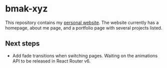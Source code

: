 # bmak-xyz

This repository contains my [personal website](https://bmak.xyz/). The website currently has a homepage, about me page, and a portfolio page with several projects listed.

## Next steps

- Add fade transitions when switching pages. Waiting on the animations API to be released in React Router v6.
